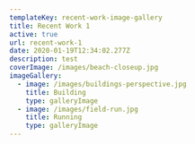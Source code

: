 ```yaml
---
templateKey: recent-work-image-gallery
title: Recent Work 1
active: true
url: recent-work-1
date: 2020-01-19T12:34:02.277Z
description: test
coverImage: /images/beach-closeup.jpg
imageGallery:
  - image: /images/buildings-perspective.jpg
    title: Building
    type: galleryImage
  - image: /images/field-run.jpg
    title: Running
    type: galleryImage
---
```


